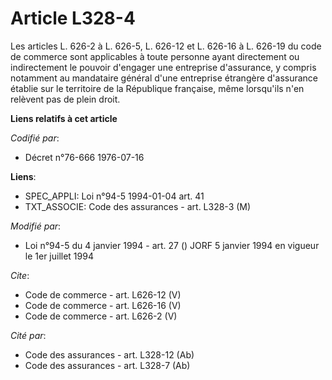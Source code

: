 # Article L328-4

Les articles L. 626-2 à L. 626-5, L. 626-12 et L. 626-16 à L. 626-19 du code de commerce sont applicables à toute personne
ayant directement ou indirectement le pouvoir d'engager une entreprise d'assurance, y compris notamment au mandataire général
d'une entreprise étrangère d'assurance établie sur le territoire de la République française, même lorsqu'ils n'en relèvent
pas de plein droit.

**Liens relatifs à cet article**

_Codifié par_:

  - Décret n°76-666 1976-07-16

**Liens**:

  - SPEC_APPLI: Loi n°94-5 1994-01-04 art. 41
  - TXT_ASSOCIE: Code des assurances - art. L328-3 (M)

_Modifié par_:

  - Loi n°94-5 du 4 janvier 1994 - art. 27 () JORF 5 janvier 1994 en vigueur le 1er juillet 1994

_Cite_:

  - Code de commerce - art. L626-12 (V)
  - Code de commerce - art. L626-16 (V)
  - Code de commerce - art. L626-2 (V)

_Cité par_:

  - Code des assurances - art. L328-12 (Ab)
  - Code des assurances - art. L328-7 (Ab)
